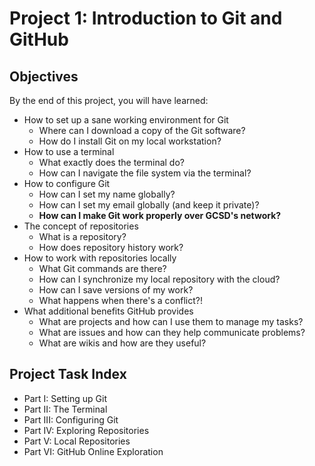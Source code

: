 # Project 1: Introduction to Git and GitHub

## Objectives

By the end of this project, you will have learned:

* How to set up a sane working environment for Git
  * Where can I download a copy of the Git software?
  * How do I install Git on my local workstation?
* How to use a terminal
  * What exactly does the terminal do?
  * How can I navigate the file system via the terminal?
* How to configure Git
  * How can I set my name globally?
  * How can I set my email globally (and keep it private)?
  * <b>How can I make Git work properly over GCSD's network?</b>
* The concept of repositories
  * What is a repository?
  * How does repository history work?
* How to work with repositories locally
  * What Git commands are there?
  * How can I synchronize my local repository with the cloud?
  * How can I save versions of my work?
  * What happens when there's a conflict?!
* What additional benefits GitHub provides
  * What are projects and how can I use them to manage my tasks?
  * What are issues and how can they help communicate problems?
  * What are wikis and how are they useful?
  
## Project Task Index

* Part I: Setting up Git
* Part II: The Terminal
* Part III: Configuring Git
* Part IV: Exploring Repositories
* Part V: Local Repositories
* Part VI: GitHub Online Exploration
